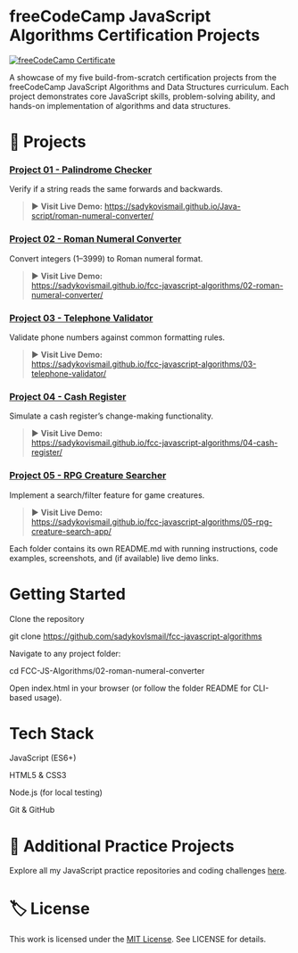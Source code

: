 # freeCodeCamp JavaScript Algorithms Certification Projects

 [![freeCodeCamp Certificate](https://www.freecodecamp.org/certification/IsmailSadykov/javascript-algorithms-and-data-structures-v8/badge.svg)](https://www.freecodecamp.org/certification/IsmailSadykov/javascript-algorithms-and-data-structures-v8)

A showcase of my five build-from-scratch certification projects from the freeCodeCamp JavaScript Algorithms and Data Structures curriculum. Each project demonstrates core JavaScript skills, problem-solving ability, and hands-on implementation of algorithms and data structures.


# 📂 Projects

### [Project 01 - Palindrome Checker](https://github.com/sadykovIsmail/fcc-javascript-algorithms/tree/main/01-palindrome-checker)



Verify if a string reads the same forwards and backwards.



> ▶️ **Visit Live Demo:**
> https://sadykovismail.github.io/Java-script/roman-numeral-converter/



### [Project 02 - Roman Numeral Converter](https://github.com/sadykovIsmail/fcc-javascript-algorithms/tree/main/02-roman-numeral-converter/)


Convert integers (1–3999) to Roman numeral format.



> ▶️ **Visit Live Demo:**  
> https://sadykovismail.github.io/fcc-javascript-algorithms/02-roman-numeral-converter/




### [Project 03 - Telephone Validator](https://github.com/sadykovIsmail/fcc-javascript-algorithms/tree/main/03-telephone-validator/)


Validate phone numbers against common formatting rules.



> ▶️ **Visit Live Demo:**  
> https://sadykovismail.github.io/fcc-javascript-algorithms/03-telephone-validator/



### [Project 04 - Cash Register](https://github.com/sadykovIsmail/fcc-javascript-algorithms/tree/main/04-cash-register/)



Simulate a cash register’s change-making functionality.



> ▶️ **Visit Live Demo:**  
> https://sadykovismail.github.io/fcc-javascript-algorithms/04-cash-register/



### [Project 05 - RPG Creature Searcher](https://github.com/sadykovIsmail/fcc-javascript-algorithms/tree/main/05-rpg-creature-search-app)



Implement a search/filter feature for game creatures.



> ▶️ **Visit Live Demo:**  
> https://sadykovismail.github.io/fcc-javascript-algorithms/05-rpg-creature-search-app/


Each folder contains its own README.md with running instructions, code examples, screenshots, and (if available) live demo links.

# Getting Started

Clone the repository

git clone https://github.com/sadykovIsmail/fcc-javascript-algorithms

Navigate to any project folder:

cd FCC-JS-Algorithms/02-roman-numeral-converter

Open index.html in your browser (or follow the folder README for CLI-based usage).

# Tech Stack

JavaScript (ES6+)

HTML5 & CSS3

Node.js (for local testing)

Git & GitHub

# 🔗 Additional Practice Projects

Explore all my JavaScript practice repositories and coding challenges [here](https://github.com/sadykovIsmail/Java-script).

# 🏷 License

This work is licensed under the [MIT License](LICENSE). See LICENSE for details.

